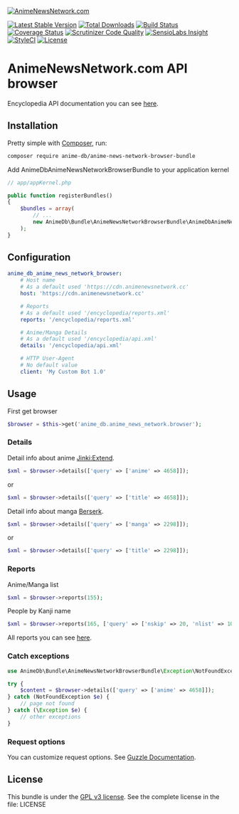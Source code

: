 [![AnimeNewsNetwork.com](http://www.animenewsnetwork.cc/stylesheets/img/logo.name.no-dot.png)](http://www.animenewsnetwork.cc)

[![Latest Stable Version](https://img.shields.io/packagist/v/anime-db/anime-news-network-browser-bundle.svg?maxAge=3600&label=stable)](https://packagist.org/packages/anime-db/anime-news-network-browser-bundle)
[![Total Downloads](https://img.shields.io/packagist/dt/anime-db/anime-news-network-browser-bundle.svg?maxAge=3600)](https://packagist.org/packages/anime-db/anime-news-network-browser-bundle)
[![Build Status](https://img.shields.io/travis/anime-db/anime-news-network-browser-bundle.svg?maxAge=3600)](https://travis-ci.org/anime-db/anime-news-network-browser-bundle)
[![Coverage Status](https://img.shields.io/coveralls/anime-db/anime-news-network-browser-bundle.svg?maxAge=3600)](https://coveralls.io/github/anime-db/anime-news-network-browser-bundle?branch=master)
[![Scrutinizer Code Quality](https://img.shields.io/scrutinizer/g/anime-db/anime-news-network-browser-bundle.svg?maxAge=3600)](https://scrutinizer-ci.com/g/anime-db/anime-news-network-browser-bundle/?branch=master)
[![SensioLabs Insight](https://img.shields.io/sensiolabs/i/f777bb9e-3b51-4c93-8d74-0e4f652db1c9.svg?maxAge=3600&label=SLInsight)](https://insight.sensiolabs.com/projects/f777bb9e-3b51-4c93-8d74-0e4f652db1c9)
[![StyleCI](https://styleci.io/repos/97733459/shield?branch=master)](https://styleci.io/repos/97733459)
[![License](https://img.shields.io/packagist/l/anime-db/anime-news-network-browser-bundle.svg?maxAge=3600)](https://github.com/anime-db/anime-news-network-browser-bundle)

AnimeNewsNetwork.com API browser
================================

Encyclopedia API documentation you can see [here](http://www.animenewsnetwork.cc/encyclopedia/api.php).

Installation
------------

Pretty simple with [Composer](http://packagist.org), run:

```sh
composer require anime-db/anime-news-network-browser-bundle
```

Add AnimeDbAnimeNewsNetworkBrowserBundle to your application kernel

```php
// app/appKernel.php

public function registerBundles()
{
    $bundles = array(
        // ...
        new AnimeDb\Bundle\AnimeNewsNetworkBrowserBundle\AnimeDbAnimeNewsNetworkBrowserBundle(),
    );
}
```

Configuration
-------------

```yml
anime_db_anime_news_network_browser:
    # Host name
    # As a default used 'https://cdn.animenewsnetwork.cc'
    host: 'https://cdn.animenewsnetwork.cc'

    # Reports
    # As a default used '/encyclopedia/reports.xml'
    reports: '/encyclopedia/reports.xml'

    # Anime/Manga Details
    # As a default used '/encyclopedia/api.xml'
    details: '/encyclopedia/api.xml'

    # HTTP User-Agent
    # No default value
    client: 'My Custom Bot 1.0'
```

Usage
-----

First get browser

```php
$browser = $this->get('anime_db.anime_news_network.browser');
```

### Details

Detail info about anime [Jinki:Extend](http://www.animenewsnetwork.cc/encyclopedia/anime.php?id=4658).

```php
$xml = $browser->details(['query' => ['anime' => 4658]]);
```

or

```php
$xml = $browser->details(['query' => ['title' => 4658]]);
```

Detail info about manga [Berserk](http://www.animenewsnetwork.cc/encyclopedia/manga.php?id=2298).

```php
$xml = $browser->details(['query' => ['manga' => 2298]]);
```

or

```php
$xml = $browser->details(['query' => ['title' => 2298]]);
```

### Reports

Anime/Manga list

```php
$xml = $browser->reports(155);
```

People by Kanji name

```php
$xml = $browser->reports(165, ['query' => ['nskip' => 20, 'nlist' => 10]]);
```

All reports you can see [here](http://www.animenewsnetwork.cc/encyclopedia/reports.php).

### Catch exceptions

```php
use AnimeDb\Bundle\AnimeNewsNetworkBrowserBundle\Exception\NotFoundException;

try {
    $content = $browser->details(['query' => ['anime' => 4658]]);
} catch (NotFoundException $e) {
    // page not found
} catch (\Exception $e) {
    // other exceptions
}
```

### Request options

You can customize request options. See [Guzzle Documentation](http://docs.guzzlephp.org/en/stable/request-options.html).

License
-------

This bundle is under the [GPL v3 license](http://opensource.org/licenses/GPL-3.0).
See the complete license in the file: LICENSE
